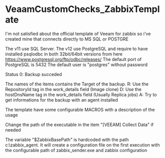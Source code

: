 # VeaamCustomChecks_ZabbixTemplate
I'm not satisfied about the official template of Veeam for zabbix so i've created mine that connects directly to MS SQL or POSTGRE

The v11 use SQL Server. 
The v12 use PostgreSQL and require to have installed psqlodbc in both 32bit/64bit versions from here https://www.postgresql.org/ftp/odbc/releases/
The default port of PostgreSQL is 5432
The default user is "postgres" without password

Status 0: Backup succeded

The names of the items contains the Target of the backup.
R: Use the RepositoryId tag in the work_details field (Image clone)
D: Use the hostDnsName tag in the work_details field (Usually Replica jobs)
A: Try to get informations for the backup with an agent installed

The template have some configurable MACROS with a description of the usage

Change the path of the executable in the item "[VEEAM] Collect Data" if needed

The variable "$ZabbixBasePath" is hardcoded with the path c:\zabbix_agent.
It will create a configuration file on the first execution with the configurable path of zabbix_sender.exe and zabbix configuration